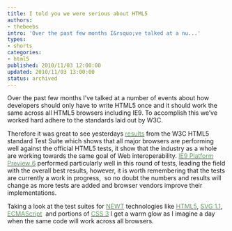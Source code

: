 ```yaml
---
title: I told you we were serious about HTML5
authors:
- thebeebs
intro: 'Over the past few months I&rsquo;ve talked at a nu...'
types:
- shorts
categories:
- html5
published: 2010/11/03 12:00:00
updated: 2010/11/03 13:00:00
status: archived
---
```


Over the past few months I&rsquo;ve talked at a number of events about how developers should only have to write HTML5 once and it should work the same across all HTML5 browsers including IE9. To accomplish this we&rsquo;ve worked hard adhere to the standards laid out by W3C.<p>Therefore it was great to see yesterdays&nbsp;[<span style="color: #669966;">results</span>](http://test.w3.org/html/tests/reporting/report.htm) from the W3C HTML5 standard Test Suite which&nbsp;shows that&nbsp;all major browsers are performing well against the official HTML5 tests, it show that the industry as a whole are working towards the same goal of Web interoperability. [<span style="color: #669966;">IE9 Platform Preview 6</span>](http://ie.microsoft.com/testdrive/) performed particularly well in this round of tests, leading the field with the overall best results, however, it is worth remembering that the tests are currently a work in progress,&nbsp; so no doubt the numbers and results will change as more tests are added and browser vendors improve their implementations.

Taking a look at the test suites for [<span style="color: #669966;">NEWT</span>](http://www.brucelawson.co.uk/2010/meet-newt-new-exciting-web-technologies/) technologies like [<span style="color: #669966;">HTML5</span>](http://test.w3.org/html/tests/harness/harness.htm), [<span style="color: #669966;">SVG 1.1</span>](http://www.w3.org/Graphics/SVG/WG/wiki/Test_Suite_Overview), [<span style="color: #669966;">ECMAScript</span>](http://hg.ecmascript.org/)&nbsp; and portions of [<span style="color: #669966;">CSS 3</span>](http://www.w3.org/Style/CSS/Test/) I get a warm glow as I imagine a day when the same code will work across all browsers.
</p>